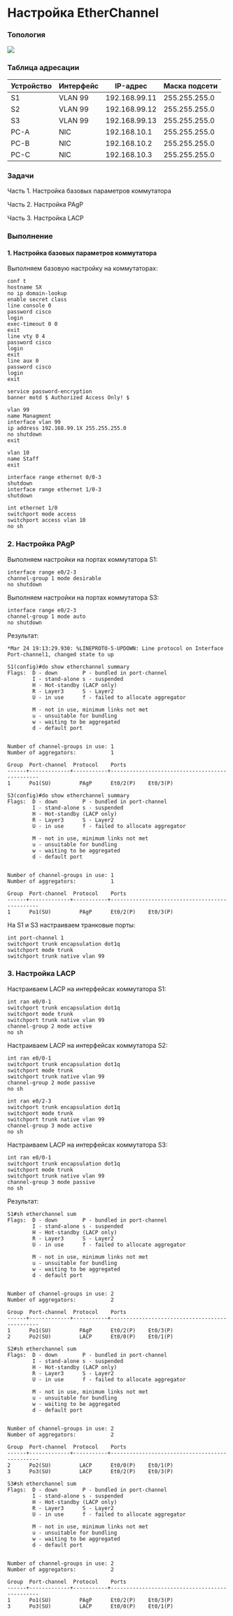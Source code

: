# Настройка EtherChannel

### Топология
![](eve.png)

### Таблица адресации
|Устройство|Интерфейс|IP-адрес     |Маска подсети|
|----------|---------|-------------|-------------|
|S1        |VLAN 99  |192.168.99.11|255.255.255.0|
|S2        |VLAN 99  |192.168.99.12|255.255.255.0|
|S3        |VLAN 99  |192.168.99.13|255.255.255.0|
|PC-A      |NIC      |192.168.10.1 |255.255.255.0|
|PC-B      |NIC      |192.168.10.2 |255.255.255.0|
|PC-C      |NIC      |192.168.10.3 |255.255.255.0|

### Задачи
Часть 1. Настройка базовых параметров коммутатора

Часть 2. Настройка PAgP

Часть 3. Настройка LACP

### Выполнение

#### 1. Настройка базовых параметров коммутатора
Выполняем базовую настройку на коммутаторах:
```
conf t
hostname SX
no ip domain-lookup
enable secret class
line console 0
password cisco
login
exec-timeout 0 0
exit
line vty 0 4
password cisco
login
exit
line aux 0
password cisco
login
exit

service password-encryption
banner motd $ Authorized Access Only! $

vlan 99
name Managment
interface vlan 99
ip address 192.168.99.1X 255.255.255.0
no shutdown
exit

vlan 10
name Staff
exit

interface range ethernet 0/0-3  
shutdown
interface range ethernet 1/0-3  
shutdown

int ethernet 1/0
switchport mode access
switchport access vlan 10
no sh
```

### 2. Настройка PAgP
Выполняем настройки на портах коммутатора S1:
```
interface range e0/2-3
channel-group 1 mode desirable
no shutdown
```

Выполняем настройки на портах коммутатора S3:
```
interface range e0/2-3
channel-group 1 mode auto
no shutdown
```


Результат:
```
*Mar 24 19:13:29.930: %LINEPROTO-5-UPDOWN: Line protocol on Interface Port-channel1, changed state to up

S1(config)#do show etherchannel summary 
Flags:  D - down        P - bundled in port-channel
        I - stand-alone s - suspended
        H - Hot-standby (LACP only)
        R - Layer3      S - Layer2
        U - in use      f - failed to allocate aggregator

        M - not in use, minimum links not met
        u - unsuitable for bundling
        w - waiting to be aggregated
        d - default port


Number of channel-groups in use: 1
Number of aggregators:           1

Group  Port-channel  Protocol    Ports
------+-------------+-----------+-----------------------------------------------
1      Po1(SU)         PAgP      Et0/2(P)    Et0/3(P) 

S3(config)#do show etherchannel summary 
Flags:  D - down        P - bundled in port-channel
        I - stand-alone s - suspended
        H - Hot-standby (LACP only)
        R - Layer3      S - Layer2
        U - in use      f - failed to allocate aggregator

        M - not in use, minimum links not met
        u - unsuitable for bundling
        w - waiting to be aggregated
        d - default port


Number of channel-groups in use: 1
Number of aggregators:           1

Group  Port-channel  Protocol    Ports
------+-------------+-----------+-----------------------------------------------
1      Po1(SU)         PAgP      Et0/2(P)    Et0/3(P)   
```

На S1 и S3 настраиваем транковые порты:
```
int port-channel 1
switchport trunk encapsulation dot1q 
switchport mode trunk                
switchport trunk native vlan 99
```


### 3. Настройка LACP
Настраиваем LACP на интерфейсах коммутатора S1:
```
int ran e0/0-1
switchport trunk encapsulation dot1q 
switchport mode trunk 
switchport trunk native vlan 99
channel-group 2 mode active
no sh
```

Настраиваем LACP на интерфейсах коммутатора S2:
```
int ran e0/0-1
switchport trunk encapsulation dot1q 
switchport mode trunk 
switchport trunk native vlan 99
channel-group 2 mode passive
no sh

int ran e0/2-3
switchport trunk encapsulation dot1q 
switchport mode trunk 
switchport trunk native vlan 99
channel-group 3 mode active
no sh
```

Настраиваем LACP на интерфейсах коммутатора S3:
```
int ran e0/0-1
switchport trunk encapsulation dot1q 
switchport mode trunk 
switchport trunk native vlan 99
channel-group 3 mode passive
no sh
```

Результат:
```
S1#sh etherchannel sum
Flags:  D - down        P - bundled in port-channel
        I - stand-alone s - suspended
        H - Hot-standby (LACP only)
        R - Layer3      S - Layer2
        U - in use      f - failed to allocate aggregator

        M - not in use, minimum links not met
        u - unsuitable for bundling
        w - waiting to be aggregated
        d - default port


Number of channel-groups in use: 2
Number of aggregators:           2

Group  Port-channel  Protocol    Ports
------+-------------+-----------+-----------------------------------------------
1      Po1(SU)         PAgP      Et0/2(P)    Et0/3(P)    
2      Po2(SU)         LACP      Et0/0(P)    Et0/1(P) 
```

```
S2#sh etherchannel sum
Flags:  D - down        P - bundled in port-channel
        I - stand-alone s - suspended
        H - Hot-standby (LACP only)
        R - Layer3      S - Layer2
        U - in use      f - failed to allocate aggregator

        M - not in use, minimum links not met
        u - unsuitable for bundling
        w - waiting to be aggregated
        d - default port


Number of channel-groups in use: 2
Number of aggregators:           2

Group  Port-channel  Protocol    Ports
------+-------------+-----------+-----------------------------------------------
2      Po2(SU)         LACP      Et0/0(P)    Et0/1(P)    
3      Po3(SU)         LACP      Et0/2(P)    Et0/3(P)
```

```
S3#sh etherchannel sum
Flags:  D - down        P - bundled in port-channel
        I - stand-alone s - suspended
        H - Hot-standby (LACP only)
        R - Layer3      S - Layer2
        U - in use      f - failed to allocate aggregator

        M - not in use, minimum links not met
        u - unsuitable for bundling
        w - waiting to be aggregated
        d - default port


Number of channel-groups in use: 2
Number of aggregators:           2

Group  Port-channel  Protocol    Ports
------+-------------+-----------+-----------------------------------------------
1      Po1(SU)         PAgP      Et0/2(P)    Et0/3(P)    
3      Po3(SU)         LACP      Et0/0(P)    Et0/1(P) 
```
